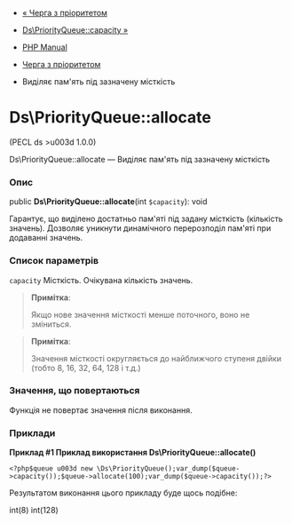 - [« Черга з пріоритетом](class.ds-priorityqueue.md)
- [Ds\PriorityQueue::capacity »](ds-priorityqueue.capacity.md)

- [PHP Manual](index.md)
- [Черга з пріоритетом](class.ds-priorityqueue.md)
- Виділяє пам'ять під зазначену місткість

# Ds\PriorityQueue::allocate

(PECL ds \>u003d 1.0.0)

Ds\PriorityQueue::allocate — Виділяє пам'ять під зазначену місткість

### Опис

public **Ds\PriorityQueue::allocate**(int `$capacity`): void

Гарантує, що виділено достатньо пам'яті під задану місткість
(кількість значень). Дозволяє уникнути динамічного
перерозподіл пам'яті при додаванні значень.

### Список параметрів

`capacity`
Місткість. Очікувана кількість значень.

> **Примітка**:
>
> Якщо нове значення місткості менше поточного, воно не зміниться.

> **Примітка**:
>
> Значення місткості округляється до найближчого ступеня двійки
> (тобто 8, 16, 32, 64, 128 і т.д.)

### Значення, що повертаються

Функція не повертає значення після виконання.

### Приклади

**Приклад #1 Приклад використання **Ds\PriorityQueue::allocate()****

` <?php$queue u003d new \Ds\PriorityQueue();var_dump($queue->capacity());$queue->allocate(100);var_dump($queue->capacity());?> `

Результатом виконання цього прикладу буде щось подібне:

int(8)
int(128)
